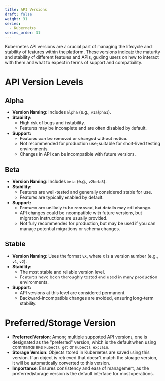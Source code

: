 ```yaml
---
title: API Versions
draft: false
weight: 31
series:
  - Kubernetes
series_order: 31
---
```

Kubernetes API versions are a crucial part of managing the lifecycle and stability of features within the platform. These versions indicate the maturity and stability of different features and APIs, guiding users on how to interact with them and what to expect in terms of support and compatibility.
# API Version Levels
## Alpha
- **Version Naming**: Includes `alpha` (e.g., `v1alpha1`).
- **Stability:** 
	- High risk of bugs and instability.
	- Features may be incomplete and are often disabled by default.
- **Support:**
	- Features can be removed or changed without notice.
	- Not recommended for production use; suitable for short-lived testing environments.
	- Changes in API can be incompatible with future versions.
## Beta
- **Version Naming**: Includes `beta` (e.g., `v2beta3`).
- **Stability:**
	- Features are well-tested and generally considered stable for use.
	- Features are typically enabled by default.
- **Support:**
	- Features are unlikely to be removed, but details may still change.
	- API changes could be incompatible with future versions, but migration instructions are usually provided.
	- Not fully recommended for production, but may be used if you can manage potential migrations or schema changes.
## Stable
- **Version Naming**: Uses the format `vX`, where `X` is a version number (e.g., `v1`, `v2`).
- **Stability:** 
	- The most stable and reliable version level.
	- Features have been thoroughly tested and used in many production environments.
- **Support:**
	- API versions at this level are considered permanent.
	- Backward-incompatible changes are avoided, ensuring long-term stability.
# Preferred/Storage Version
- **Preferred Version**: Among multiple supported API versions, one is designated as the "preferred" version, which is the default when using commands like `kubectl get` or `kubectl explain`.
- **Storage Version**: Objects stored in Kubernetes are saved using this version. If an object is retrieved that doesn’t match the storage version, it will be automatically converted to this version.
- **Importance**: Ensures consistency and ease of management, as the preferred/storage version is the default interface for most operations.